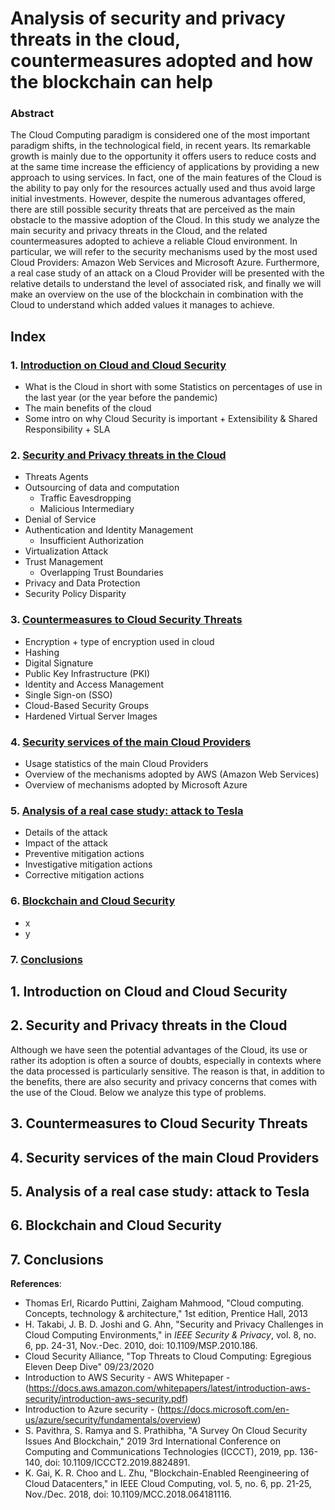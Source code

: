 # Analysis of security and privacy threats in the cloud, countermeasures adopted and how the blockchain can help

### Abstract 
The Cloud Computing paradigm is considered one of the most important paradigm shifts, in the technological field, in recent years. Its remarkable growth is mainly due to the opportunity it offers users to reduce costs and at the same time increase the efficiency of applications by providing a new approach to using services. In fact, one of the main features of the Cloud is the ability to pay only for the resources actually used and thus avoid large initial investments. However, despite the numerous advantages offered, there are still possible security threats that are perceived as the main obstacle to the massive adoption of the Cloud. In this study we analyze the main security and privacy threats in the Cloud, and the related countermeasures adopted to achieve a reliable Cloud environment. In particular, we will refer to the security mechanisms used by the most used Cloud Providers: Amazon Web Services and Microsoft Azure. Furthermore, a real case study of an attack on a Cloud Provider will be presented with the relative details to understand the level of associated risk, and finally we will make an overview on the use of the blockchain in combination with the Cloud to understand which added values ​​it manages to achieve.

## Index

### 1. [Introduction on Cloud and Cloud Security](#chap1)
- What is the Cloud in short with some Statistics on percentages of use in the last year (or the year before the pandemic)
- The main benefits of the cloud
- Some intro on why Cloud Security is important + Extensibility & Shared Responsibility + SLA

### 2. [Security and Privacy threats in the Cloud](#chap2)
- Threats Agents
- Outsourcing of data and computation
  - Traffic Eavesdropping
  - Malicious Intermediary
- Denial of Service
- Authentication and Identity Management
  - Insufficient Authorization
- Virtualization Attack
- Trust Management 
  - Overlapping Trust Boundaries
- Privacy and Data Protection
- Security Policy Disparity
  
### 3. [Countermeasures to Cloud Security Threats](#chap3)
- Encryption + type of encryption used in cloud
- Hashing
- Digital Signature
- Public Key Infrastructure (PKI)
- Identity and Access Management
- Single Sign-on (SSO)
- Cloud-Based Security Groups
- Hardened Virtual Server Images

### 4. [Security services of the main Cloud Providers](#chap4)
- Usage statistics of the main Cloud Providers
- Overview of the mechanisms adopted by AWS (Amazon Web Services)
- Overview of mechanisms adopted by Microsoft Azure
  
### 5. [Analysis of a real case study: attack to Tesla](#chap5)
- Details of the attack
- Impact of the attack
- Preventive mitigation actions
- Investigative mitigation actions
- Corrective mitigation actions

### 6. [Blockchain and Cloud Security](#chap6)
- x
- y

### 7. [Conclusions](#conclusions)


## 1. Introduction on Cloud and Cloud Security <a name="chap1"></a>

## 2. Security and Privacy threats in the Cloud <a name="chap2"></a>
Although we have seen the potential advantages of the Cloud, its use or rather its adoption is often a source of doubts, especially in contexts where the data processed is particularly sensitive. The reason is that, in addition to the benefits, there are also security and privacy concerns that comes with the use of the Cloud. Below we analyze this type of problems.

## 3. Countermeasures to Cloud Security Threats <a name="chap3"></a>

## 4. Security services of the main Cloud Providers <a name="chap4"></a>

## 5. Analysis of a real case study: attack to Tesla <a name="chap5"></a>

## 6. Blockchain and Cloud Security <a name="chap6"></a>

## 7. Conclusions <a name="conclusions"></a>


**References**:
 
- Thomas Erl, Ricardo Puttini, Zaigham Mahmood, "Cloud computing. Concepts, technology & architecture," 1st edition, Prentice Hall, 2013
- H. Takabi, J. B. D. Joshi and G. Ahn, "Security and Privacy Challenges in Cloud Computing Environments," in _IEEE Security & Privacy_, vol. 8, no. 6, pp. 24-31, Nov.-Dec. 2010, doi: 10.1109/MSP.2010.186.
- Cloud Security Alliance, "Top Threats to Cloud Computing: Egregious Eleven Deep Dive" 09/23/2020
- Introduction to AWS Security - AWS Whitepaper - (https://docs.aws.amazon.com/whitepapers/latest/introduction-aws-security/introduction-aws-security.pdf)
- Introduction to Azure security - (https://docs.microsoft.com/en-us/azure/security/fundamentals/overview)
- S. Pavithra, S. Ramya and S. Prathibha, "A Survey On Cloud Security Issues And Blockchain," 2019 3rd International Conference on Computing and Communications Technologies (ICCCT), 2019, pp. 136-140, doi: 10.1109/ICCCT2.2019.8824891.
- K. Gai, K. R. Choo and L. Zhu, "Blockchain-Enabled Reengineering of Cloud Datacenters," in IEEE Cloud Computing, vol. 5, no. 6, pp. 21-25, Nov./Dec. 2018, doi: 10.1109/MCC.2018.064181116.




